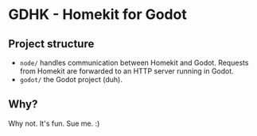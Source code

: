 # GDHK - Homekit for Godot
## Project structure
- `node/` handles communication between Homekit and Godot. Requests from Homekit are forwarded to an HTTP server running in Godot.
- `godot/` the Godot project (duh).
## Why?
Why not. It's fun. Sue me. :)
